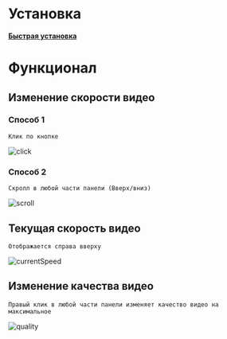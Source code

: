 # Установка

[**Быстрая установка**](https://gist.github.com/IlyaDoronin/489c29990c419031f0230b707dec56f8/raw/YoutubeSpeedButtons.user.js)

# **Функционал**

## **Изменение скорости видео**

### Способ 1

    Клик по кнопке

![click](https://i.imgur.com/i9Vq3Oj.png)

### Способ 2

    Скролл в любой части панели (Вверх/вниз)

![scroll](https://i.imgur.com/ltNIzPd.png)

## **Текущая скорость видео**

    Отображается справа вверху

![currentSpeed](https://i.imgur.com/8JXvzGv.png)

## **Изменение качества видео**

    Правый клик в любой части панели изменяет качество видео на максимальное

![quality](https://i.imgur.com/2l1x7Eq.png)
